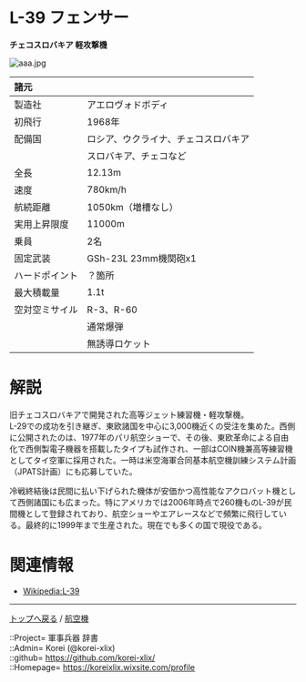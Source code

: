 # L-39 フェンサー
**チェコスロバキア 軽攻撃機**

![aaa.jpg](https://bn02pap001files.storage.live.com/y4mq2lrgjlKs_ALxzYv10RhYIi9M2l_8tR5XEStFepAWcURRWYgK_wD2TADsIo3evTaLKIEDlEkOgSXMS4LU7hMAGzPvjLucx-By4iXt5k4QSSp2nMwYQwywwDv-GtSFQrheCYZV34P3M-xg7UyrgkuvGDyD64i3JmAdf5e1EOne-YpulvImIbnzEBZDAXF84Xg?width=640&height=426&cropmode=none)  
  


|諸元  |  |
|:--|:--|
|製造社  |アエロヴォドボディ  |
|初飛行  |1968年  |
|配備国  |ロシア、ウクライナ、チェコスロバキア  |
|        |スロバキア、チェコなど  |
|全長    |12.13m  |
|速度    |780km/h  |
|航続距離  |1050km（増槽なし）  |
|実用上昇限度|11000m  |
|乗員    |2名  |
|固定武装  |GSh-23L 23mm機関砲x1  |
|ハードポイント  |？箇所  |
|最大積載量  |1.1t  |
|空対空ミサイル  |R-3、R-60  |
|                |通常爆弾  |
|                |無誘導ロケット  |


# 解説
旧チェコスロバキアで開発された高等ジェット練習機・軽攻撃機。  
L-29での成功を引き継ぎ、東欧諸国を中心に3,000機近くの受注を集めた。西側に公開されたのは、1977年のパリ航空ショーで、その後、東欧革命による自由化で西側製電子機器を搭載したタイプも試作され、一部はCOIN機兼高等練習機としてタイ空軍に採用された。一時は米空海軍合同基本航空機訓練システム計画（JPATS計画）にも応募していた。  
  
冷戦終結後は民間に払い下げられた機体が安価かつ高性能なアクロバット機として西側諸国にも広まった。特にアメリカでは2006年時点で260機ものL-39が民間機として登録されており、航空ショーやエアレースなどで頻繁に飛行している。最終的に1999年まで生産された。現在でも多くの国で現役である。  



# 関連情報
* [Wikipedia:L-39](https://bit.ly/3I8eDKV)


***
[トップへ戻る](/readme.md) / [航空機](/plane/readme.md)  
  
::Project= 軍事兵器 辞書  
::Admin= Korei (@korei-xlix)  
::github= https://github.com/korei-xlix/  
::Homepage= https://koreixlix.wixsite.com/profile  
